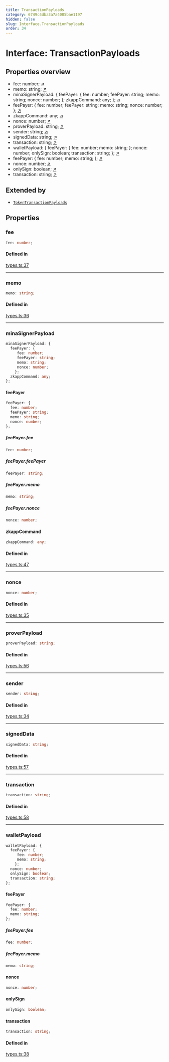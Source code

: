 ```yaml
---
title: TransactionPayloads
category: 6749c4dba3a7a4005bae1197
hidden: false
slug: Interface.TransactionPayloads
order: 34
---
```


# Interface: TransactionPayloads

## Properties overview

- fee:  number; [↗](#fee)
- memo:  string; [↗](#memo)
- minaSignerPayload:  {
  feePayer: {
     fee: number;
     feePayer: string;
     memo: string;
     nonce: number;
    };
  zkappCommand: any;
}; [↗](#minasignerpayload)
- feePayer:  {
  fee: number;
  feePayer: string;
  memo: string;
  nonce: number;
}; [↗](#feepayer)
- zkappCommand:  any; [↗](#zkappcommand)
- nonce:  number; [↗](#nonce)
- proverPayload:  string; [↗](#proverpayload)
- sender:  string; [↗](#sender)
- signedData:  string; [↗](#signeddata)
- transaction:  string; [↗](#transaction)
- walletPayload:  {
  feePayer: {
     fee: number;
     memo: string;
    };
  nonce: number;
  onlySign: boolean;
  transaction: string;
}; [↗](#walletpayload)
- feePayer:  {
  fee: number;
  memo: string;
}; [↗](#feepayer)
- nonce:  number; [↗](#nonce)
- onlySign:  boolean; [↗](#onlysign)
- transaction:  string; [↗](#transaction)

## Extended by

- [`TokenTransactionPayloads`](interfacetokentransactionpayloads)

## Properties

### fee

```ts
fee: number;
```

#### Defined in

[types.ts:37](https://github.com/zkcloudworker/minatokens-lib/blob/main/packages/api/src/types.ts#L37)

***

### memo

```ts
memo: string;
```

#### Defined in

[types.ts:36](https://github.com/zkcloudworker/minatokens-lib/blob/main/packages/api/src/types.ts#L36)

***

### minaSignerPayload

```ts
minaSignerPayload: {
  feePayer: {
     fee: number;
     feePayer: string;
     memo: string;
     nonce: number;
    };
  zkappCommand: any;
};
```

#### feePayer

```ts
feePayer: {
  fee: number;
  feePayer: string;
  memo: string;
  nonce: number;
};
```

##### feePayer.fee

```ts
fee: number;
```

##### feePayer.feePayer

```ts
feePayer: string;
```

##### feePayer.memo

```ts
memo: string;
```

##### feePayer.nonce

```ts
nonce: number;
```

#### zkappCommand

```ts
zkappCommand: any;
```

#### Defined in

[types.ts:47](https://github.com/zkcloudworker/minatokens-lib/blob/main/packages/api/src/types.ts#L47)

***

### nonce

```ts
nonce: number;
```

#### Defined in

[types.ts:35](https://github.com/zkcloudworker/minatokens-lib/blob/main/packages/api/src/types.ts#L35)

***

### proverPayload

```ts
proverPayload: string;
```

#### Defined in

[types.ts:56](https://github.com/zkcloudworker/minatokens-lib/blob/main/packages/api/src/types.ts#L56)

***

### sender

```ts
sender: string;
```

#### Defined in

[types.ts:34](https://github.com/zkcloudworker/minatokens-lib/blob/main/packages/api/src/types.ts#L34)

***

### signedData

```ts
signedData: string;
```

#### Defined in

[types.ts:57](https://github.com/zkcloudworker/minatokens-lib/blob/main/packages/api/src/types.ts#L57)

***

### transaction

```ts
transaction: string;
```

#### Defined in

[types.ts:58](https://github.com/zkcloudworker/minatokens-lib/blob/main/packages/api/src/types.ts#L58)

***

### walletPayload

```ts
walletPayload: {
  feePayer: {
     fee: number;
     memo: string;
    };
  nonce: number;
  onlySign: boolean;
  transaction: string;
};
```

#### feePayer

```ts
feePayer: {
  fee: number;
  memo: string;
};
```

##### feePayer.fee

```ts
fee: number;
```

##### feePayer.memo

```ts
memo: string;
```

#### nonce

```ts
nonce: number;
```

#### onlySign

```ts
onlySign: boolean;
```

#### transaction

```ts
transaction: string;
```

#### Defined in

[types.ts:38](https://github.com/zkcloudworker/minatokens-lib/blob/main/packages/api/src/types.ts#L38)
